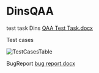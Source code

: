 # DinsQAA
test task Dins 
[QAA Test Task.docx](https://github.com/efrem-z/DinsQAA/files/7217250/QAA.Test.Task.docx)

Test cases 

![TestCasesTable](https://user-images.githubusercontent.com/71829833/134500359-c9d62309-9a70-4a78-ae16-5a5b5fd55fcb.png)

BugReport
[bug report.docx](https://github.com/efrem-z/DinsQAA/files/7217262/bug.report.docx)
